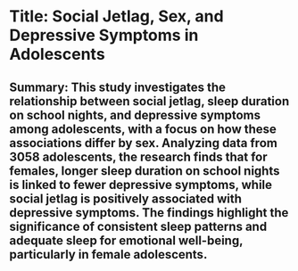 # Title: Social Jetlag, Sex, and Depressive Symptoms in Adolescents

## Summary: This study investigates the relationship between social jetlag, sleep duration on school nights, and depressive symptoms among adolescents, with a focus on how these associations differ by sex. Analyzing data from 3058 adolescents, the research finds that for females, longer sleep duration on school nights is linked to fewer depressive symptoms, while social jetlag is positively associated with depressive symptoms. The findings highlight the significance of consistent sleep patterns and adequate sleep for emotional well-being, particularly in female adolescents.